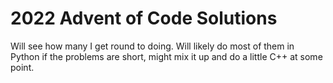 # 2022 Advent of Code Solutions

Will see how many I get round to doing. Will likely do most of them in
Python if the problems are short, might mix it up and do a little C++
at some point.
